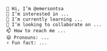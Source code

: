 
    👋 Hi, I’m @emersontsa
    👀 I’m interested in ...
    🌱 I’m currently learning ...
    💞️ I’m looking to collaborate on ...
    📫 How to reach me ...
    😄 Pronouns: ...
    ⚡ Fun fact: ...

